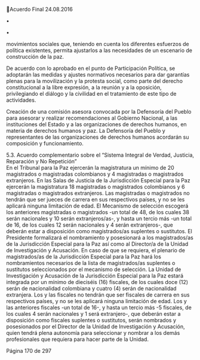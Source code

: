 Acuerdo Final 
24.08.2016 

•

•

movimientos sociales que, teniendo en cuenta los diferentes esfuerzos de política existentes, permita 
ajustarlos a las necesidades de un escenario de construcción de la paz.  
 
De acuerdo con lo aprobado en el punto de Participación Política, se adoptarán las medidas y ajustes 
normativos necesarios para dar garantías plenas para la movilización y la protesta social, como parte 
del derecho constitucional a la libre expresión, a la reunión y a la oposición, privilegiando el diálogo y 
la civilidad en el tratamiento de este tipo de actividades.  
 
Creación de una comisión asesora convocada por la Defensoría del Pueblo para asesorar y realizar 
recomendaciones  al  Gobierno  Nacional,  a  las  instituciones  del  Estado  y  a  las  organizaciones  de 
derechos  humanos,  en  materia  de  derechos  humanos  y  paz.  La  Defensoría  del  Pueblo  y 
representantes  de  las  organizaciones  de  derechos  humanos  acordarán  su  composición  y 
funcionamiento. 

 
5.3.  Acuerdo  complementario  sobre  el  “Sistema  Integral  de  Verdad,  Justicia,  Reparación  y  No 
Repetición”  
En  el  Tribunal  para  la  Paz  ejercerán  la  magistratura  un  mínimo  de  20  magistrados  o  magistradas 
colombianos y 4 magistradas o magistrados extranjeros. 
En las Salas de Justicia de la Jurisdicción Especial para la Paz ejercerán la magistratura 18 magistradas o 
magistrados colombianos y 6 magistradas o magistrados extranjeros. 
Las magistradas o magistrados no tendrán que ser jueces de carrera en sus respectivos países, y no se les 
aplicará ninguna limitación de edad. 
El  Mecanismo  de  selección  escogerá  los  anteriores  magistradas  o  magistrados  -un  total  de  48,  de  los 
cuales 38 serán nacionales y 10 serán extranjeros/as-, y hasta un tercio más -un total de 16, de los cuales 
12  serán  nacionales  y  4  serán  extranjeros-,  que  deberán  estar  a  disposición  como  magistrados/as 
suplentes o sustitutos. El Presidente formalizará el nombramiento y posesionará a los magistrados/as de 
la Jurisdicción Especial para la Paz así como al Director/a de la Unidad de Investigación y Acusación. En 
caso  de  que  se  requiera,  el  plenario  de  magistrados/as  de  la  Jurisdicción  Especial  para  la  Paz  hará  los 
nombramientos  necesarios  de  la  lista  de  magistrados/as  suplentes  o  sustitutos  seleccionados  por  el 
mecanismo de selección. 
La  Unidad  de  Investigación  y  Acusación  de  la  Jurisdicción  Especial  para  la  Paz  estará  integrada  por  un 
mínimo de dieciséis (16) fiscales, de los cuales doce (12) serán de nacionalidad colombiana y cuatro (4) 
serán de nacionalidad extranjera. 
Los  y  las  fiscales  no  tendrán  que  ser  fiscales  de  carrera  en  sus  respectivos  países,  y  no  se  les  aplicará 
ninguna limitación de edad. 
Los  y  las  anteriores  fiscales  -un  total  de  16-,  y  hasta  un  tercio  más  -5  fiscales,  de  los  cuales  4  serán 
nacionales y 1 será extranjero-, que deberán estar a disposición como fiscales suplentes o sustitutos, serán 
nombrados y posesionados por el Director de la Unidad de Investigación y Acusación, quien tendrá plena 
autonomía  para  seleccionar  y  nombrar  a  los  demás  profesionales  que  requiera  para  hacer  parte  de  la 
Unidad.  
 
Página 170 de 297 
 

